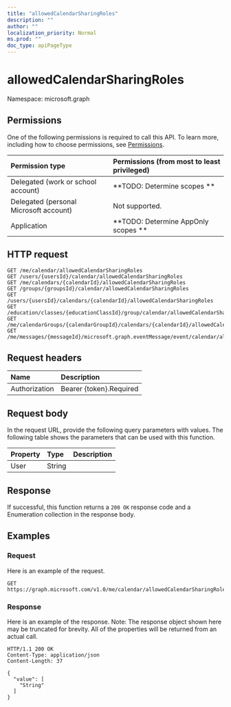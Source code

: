 ```yaml
---
title: "allowedCalendarSharingRoles"
description: ""
author: ""
localization_priority: Normal
ms.prod: ""
doc_type: apiPageType
---
```


# allowedCalendarSharingRoles

Namespace: microsoft.graph



## Permissions
One of the following permissions is required to call this API. To learn more, including how to choose permissions, see [Permissions](/concepts/permissions-reference.md).

|Permission type|Permissions (from most to least privileged)|
|:---|:---|
|Delegated (work or school account)|**TODO: Determine scopes **|
|Delegated (personal Microsoft account)|Not supported.|
|Application|**TODO: Determine AppOnly scopes **|

## HTTP request
<!-- {
  "blockType": "ignored"
}
-->
``` http
GET /me/calendar/allowedCalendarSharingRoles
GET /users/{usersId}/calendar/allowedCalendarSharingRoles
GET /me/calendars/{calendarId}/allowedCalendarSharingRoles
GET /groups/{groupsId}/calendar/allowedCalendarSharingRoles
GET /users/{usersId}/calendars/{calendarId}/allowedCalendarSharingRoles
GET /education/classes/{educationClassId}/group/calendar/allowedCalendarSharingRoles
GET /me/calendarGroups/{calendarGroupId}/calendars/{calendarId}/allowedCalendarSharingRoles
GET /me/messages/{messageId}/microsoft.graph.eventMessage/event/calendar/allowedCalendarSharingRoles
```

## Request headers
|Name|Description|
|:---|:---|
|Authorization|Bearer {token}.Required|

## Request body
In the request URL, provide the following query parameters with values.
The following table shows the parameters that can be used with this function.

|Property|Type|Description|
|:---|:---|:---|
|User|String||



## Response
If successful, this function returns a `200 OK` response code and a Enumeration collection in the response body.

## Examples

### Request
Here is an example of the request.
<!-- {
  "blockType": "request",
  "name": "calendar_allowedcalendarsharingroles"
}
-->
``` http
GET https://graph.microsoft.com/v1.0/me/calendar/allowedCalendarSharingRoles(User='parameterValue')
```

### Response
Here is an example of the response. Note: The response object shown here may be truncated for brevity. All of the properties will be returned from an actual call.
<!-- {
  "blockType": "response",
  "truncated": true,
  "@odata.type": "collection(microsoft.graph.calendarroletype)"
}
-->
``` http
HTTP/1.1 200 OK
Content-Type: application/json
Content-Length: 37

{
  "value": [
    "String"
  ]
}
```

